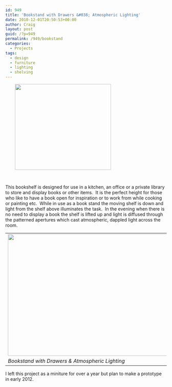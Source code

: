 ```yaml
---
id: 949
title: 'Bookstand with Drawers &#038; Atmospheric Lighting'
date: 2010-12-01T20:50:53+00:00
author: Craig
layout: post
guid: /?p=949
permalink: /949/bookstand
categories:
  - Projects
tags:
  - design
  - furniture
  - lighting
  - shelving
---
```

<p style="padding-left: 30px;">
  <img class="alignnone  wp-image-953" title="Angled-model-view" src="{{  '/wp-content/uploads/2011/12/Angled-model-view1-300x267.jpg' | relative_url }}" alt="" width="300" height="267"  />
</p>

&nbsp;

This bookshelf is designed for use in a kitchen, an office or a private library to store and display books or other items.  It is the perfect height for those who like to have a book open for inspiration or to work from while cooking or painting etc.  While in use as a book stand the moving shelf is down and light from the shelf above illuminates the task.  In the evening when there is no need to display a book the shelf is lifted up and light is diffused through the patterned apertures which cast atmospheric, dappled light across the room.

<table width="149" border="0">
  <tr>
    <td>
      <img class="alignnone size-full wp-image-956" title="Bookstand with Draws & Atmospheric Lighting" src="{{  '/wp-content/uploads/2010/12/sketchup-model.jpg' | relative_url }}" alt="" width="650" height="379"  />
    </td>
  </tr>
  
  <tr>
    <td>
      <address>
        Bookstand with Drawers & Atmospheric Lighting
      </address>
    </td>
  </tr>
</table>

I left this project as a miniture for over a year but plan to make a prototype in early 2012.
